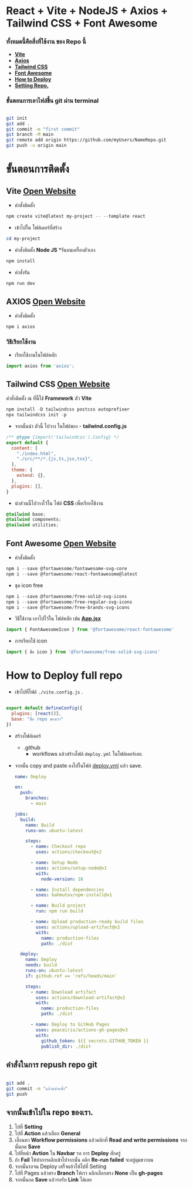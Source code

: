 # **React + Vite + NodeJS + Axios + Tailwind CSS + Font Awesome**
### ทั้งหมดนี้คือสิ่งที่ใช้งาน ของ Repo นี้
- **[Vite](https://github.com/DoNuTll40/snru-todolist-react?tab=readme-ov-file#vite-open-website)**
- **[Axios](https://github.com/DoNuTll40/snru-todolist-react?tab=readme-ov-file#axios-open-website)**
- **[Tailwind CSS](https://github.com/DoNuTll40/snru-todolist-react?tab=readme-ov-file#tailwind-css-open-website)**
- **[Font Awesome](https://github.com/DoNuTll40/snru-todolist-react?tab=readme-ov-file#font-awesome-open-website)**
- **[How to Deploy](https://github.com/DoNuTll40/snru-todolist-react?tab=readme-ov-file#how-to-deploy-full-repo)**
- **[Setting Repo.](https://github.com/DoNuTll40/snru-todolist-react?tab=readme-ov-file#%E0%B8%88%E0%B8%B2%E0%B8%81%E0%B8%99%E0%B8%B1%E0%B9%89%E0%B8%99%E0%B9%80%E0%B8%82%E0%B9%89%E0%B8%B2%E0%B9%84%E0%B8%9B%E0%B9%83%E0%B8%99-repo-%E0%B8%82%E0%B8%AD%E0%B8%87%E0%B9%80%E0%B8%A3%E0%B8%B2)**

### ขั้นตอนการเอาไฟล์ขึ้น git ผ่าน terminal

``` bash

git init
git add .
git commit -m "first commit"
git branch -M main
git remote add origin https://github.com/myUsers/NameRepo.git
git push -u origin main

```

# ขั้นตอนการติดตั้ง

## **Vite** [Open Website](https://vitejs.dev/)

- คำสั่งติดตั้ง

``` powershell
npm create vite@latest my-project -- --template react
```

- เข้าไปใน โฟล์เดอร์ที่สร้าง

``` powershell
cd my-project
```

- คำสั่งติดตั้ง **Node JS** *รันบนเครื่องตัวเอง

``` powershell
npm install
```

- คำสั่งรัน

``` powershell
npm run dev
```



## **AXIOS** [Open Website](https://axios-http.com/)

- คำสั่งติดตั้ง

``` powershell
npm i axios
```

### วิธีเรียกใช้งาน
- เรียกใช้งานในไฟล์หลัก

``` javascript
import axios from 'axios';
```

## **Tailwind CSS** [Open Website](https://tailwindcss.com/docs/installation)

คำสั่งติดตั้ง ณ ที่นี้ใช้ **Framework** ตัว **Vite**

``` powershell
npm install -D tailwindcss postcss autoprefixer
npx tailwindcss init -p
```

- จากนั้นนำ ตัวนี้ ไปวาง ในไฟล์ของ - **tailwind.config.js**

``` javascript
/** @type {import('tailwindcss').Config} */
export default {
  content: [
    "./index.html",
    "./src/**/*.{js,ts,jsx,tsx}",
  ],
  theme: {
    extend: {},
  },
  plugins: [],
} 
```

- นำส่วนนี้ไปวางไว้ใน ไฟล์ **CSS** เพื่อเรียกใช้งาน

``` css
@tailwind base;
@tailwind components;
@tailwind utilities;
```

## **Font Awesome** [Open Website](https://fontawesome.com/)

- คำสั่งติดตั้ง

``` powershell
npm i --save @fortawesome/fontawesome-svg-core
npm i --save @fortawesome/react-fontawesome@latest
```

- ชุด icon free

``` powershell
npm i --save @fortawesome/free-solid-svg-icons
npm i --save @fortawesome/free-regular-svg-icons
npm i --save @fortawesome/free-brands-svg-icons
```

- วิธีใช้งาน เอาไปไว้ใน ไฟล์หลัก เช่น **[App.jsx](./src/App.jsx)**

``` javascript
import { FontAwesomeIcon } from '@fortawesome/react-fontawesome'
```

- การเรียกใช้ icon

``` javascript
import { ชื่อ icon } from '@fortawesome/free-solid-svg-icons' 
```

# How to Deploy full repo

- เข้าไปที่ไฟล์ ```./vite.config.js``` . 

``` javascript

export default defineConfig({
  plugins: [react()],
  base: "ชื่อ repo ชองเรา"
})

```

- สร้างโฟล์เดอร์
  - .github
    - workflows แล้วสร้างไฟล์  ```deploy.yml``` ในโฟล์เดอร์เลย.

- จากนั้น copy and paste ลงไปในไฟล์ [deploy.yml](./.github/workflows/deploy.yml) แล้ว save.

  ``` yaml
  name: Deploy
  
  on:
    push:
      branches:
        - main
  
  jobs:
    build:
      name: Build
      runs-on: ubuntu-latest
  
      steps:
        - name: Checkout repo
          uses: actions/checkout@v2
  
        - name: Setup Node
          uses: actions/setup-node@v1
          with:
            node-version: 16
  
        - name: Install dependencies
          uses: bahmutov/npm-install@v1
  
        - name: Build project
          run: npm run build
  
        - name: Upload production-ready build files
          uses: actions/upload-artifact@v2
          with:
            name: production-files
            path: ./dist
  
    deploy:
      name: Deploy
      needs: build
      runs-on: ubuntu-latest
      if: github.ref == 'refs/heads/main'
  
      steps:
        - name: Download artifact
          uses: actions/download-artifact@v2
          with:
            name: production-files
            path: ./dist
  
        - name: Deploy to GitHub Pages
          uses: peaceiris/actions-gh-pages@v3
          with:
            github_token: ${{ secrets.GITHUB_TOKEN }}
            publish_dir: ./dist
  ```

## คำสั่งในการ repush repo git
```bash

git add .
git commit -m "แล้วแต่จะตั้ง"
git push

```

## จากนั้นเข้าไปใน repo ของเรา.

1. ไปที่ **Setting**
1. ไปที่ **Action** แล้วเลือก **General**
1. เลื่อนหา **Workflow permissions** แล้วคลิกที่ **Read and write permissions** จากนั้นกด **Save**
1. ไปที่หน้า **Avtion** ใน **Navbar** รอ การ **Deploy** สักครู่ 
1. ถ้า **Fail** ให้ทำการคลิกเข้าไปจากนั้น คลิก **Re-run failed** จะอยู่มุมขวาบน
1. จากนั้นรอจน Deploy เสร็จแล้วให้ไปที่ Setiing
1. ไปที่ Pages แล้วตรง **Branch** ให้เรา คลิกเลือกตรง **None** เป็น **gh-pages**
1. จากนั้นกด **Save** แล้วรอรับ **Link** ได้เลย
